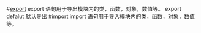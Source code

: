 #[export](https://developer.mozilla.org/zh-CN/docs/Web/JavaScript/Reference/Statements/export#%E9%BB%98%E8%AE%A4%E5%AF%BC%E5%87%BA) 
export 语句用于导出模块内的类，函数，对象，数值等。
export defalut 默认导出
#[import](https://developer.mozilla.org/zh-CN/docs/Web/JavaScript/Reference/Statements/import)
import 语句用于导入模块内的类，函数，对象，数值等。
